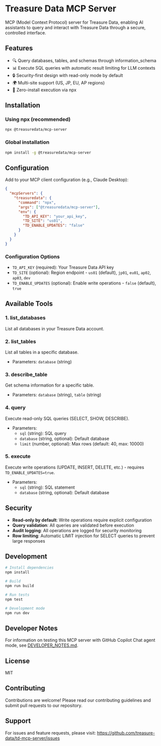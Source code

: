 # Treasure Data MCP Server

MCP (Model Context Protocol) server for Treasure Data, enabling AI assistants to query and interact with Treasure Data through a secure, controlled interface.

## Features

- 🔍 Query databases, tables, and schemas through information_schema
- 📊 Execute SQL queries with automatic result limiting for LLM contexts
- 🔒 Security-first design with read-only mode by default
- 🌍 Multi-site support (US, JP, EU, AP regions)
- 🚀 Zero-install execution via npx

## Installation

### Using npx (recommended)

```bash
npx @treasuredata/mcp-server
```

### Global installation

```bash
npm install -g @treasuredata/mcp-server
```

## Configuration

Add to your MCP client configuration (e.g., Claude Desktop):

```json
{
  "mcpServers": {
    "treasuredata": {
      "command": "npx",
      "args": ["@treasuredata/mcp-server"],
      "env": {
        "TD_API_KEY": "your_api_key",
        "TD_SITE": "us01",
        "TD_ENABLE_UPDATES": "false"
      }
    }
  }
}
```

### Configuration Options

- `TD_API_KEY` (required): Your Treasure Data API key
- `TD_SITE` (optional): Region endpoint - `us01` (default), `jp01`, `eu01`, `ap02`, `ap03`, `dev`
- `TD_ENABLE_UPDATES` (optional): Enable write operations - `false` (default), `true`

## Available Tools

### 1. list_databases
List all databases in your Treasure Data account.

### 2. list_tables
List all tables in a specific database.
- Parameters: `database` (string)

### 3. describe_table
Get schema information for a specific table.
- Parameters: `database` (string), `table` (string)

### 4. query
Execute read-only SQL queries (SELECT, SHOW, DESCRIBE).
- Parameters: 
  - `sql` (string): SQL query
  - `database` (string, optional): Default database
  - `limit` (number, optional): Max rows (default: 40, max: 10000)

### 5. execute
Execute write operations (UPDATE, INSERT, DELETE, etc.) - requires `TD_ENABLE_UPDATES=true`.
- Parameters:
  - `sql` (string): SQL statement
  - `database` (string, optional): Default database

## Security

- **Read-only by default**: Write operations require explicit configuration
- **Query validation**: All queries are validated before execution
- **Audit logging**: All operations are logged for security monitoring
- **Row limiting**: Automatic LIMIT injection for SELECT queries to prevent large responses

## Development

```bash
# Install dependencies
npm install

# Build
npm run build

# Run tests
npm test

# Development mode
npm run dev
```

## Developer Notes

For information on testing this MCP server with GitHub Copilot Chat agent mode, see [DEVELOPER_NOTES.md](DEVELOPER_NOTES.md).

## License

MIT

## Contributing

Contributions are welcome! Please read our contributing guidelines and submit pull requests to our repository.

## Support

For issues and feature requests, please visit: https://github.com/treasure-data/td-mcp-server/issues